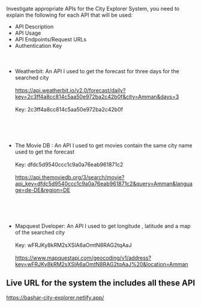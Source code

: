 Investigate appropriate APIs for the City Explorer System, you need to explain the following for each API that will be used:
-	API Description
-	API Usage
-	API Endpoints/Request URLs
-	Authentication Key
<br> <br><br><br>
- Weatherbit: An API I used to get the forecast for three days for the searched city
<br><br>
https://api.weatherbit.io/v2.0/forecast/daily?key=2c3ff4a8cc814c5aa50e972ba2c42b0f&city=Amman&days=3 
<br><br>
Key: 2c3ff4a8cc814c5aa50e972ba2c42b0f

<br><br><br>
- The Movie DB :  An API  I used to get movies contain the same city name used to get the forecast
<br><br>
Key: dfdc5d9540ccc1c9a0a76eab961871c2
<br><br>
https://api.themoviedb.org/3/search/movie?api_key=dfdc5d9540ccc1c9a0a76eab961871c2&query=Amman&language=de-DE&region=DE 

<br><br><br>
- Mapquest Dveloper: An API  I used to get longitude , latitude and a map of the searched city
<br><br>
Key: wFRJKy8kRM2sXSlA6aOmtN8RAG2tqAaJ
<br><br>
https://www.mapquestapi.com/geocoding/v1/address?key=wFRJKy8kRM2sXSlA6aOmtN8RAG2tqAaJ%20&location=Amman 

## Live URL for the system the includes all these API
https://bashar-city-explorer.netlify.app/ 